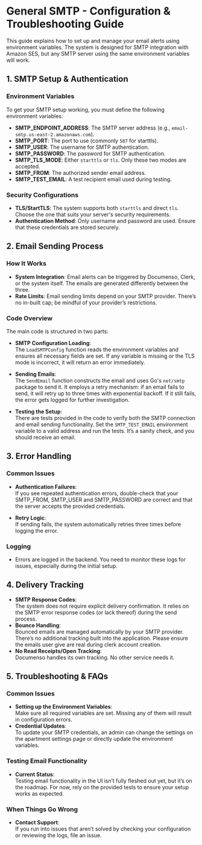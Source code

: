 # General SMTP - Configuration & Troubleshooting Guide

This guide explains how to set up and manage your email alerts using environment variables. The system is designed for SMTP integration with Amazon SES, but any SMTP server using the same environment variables will work.

## 1. SMTP Setup & Authentication

### Environment Variables

To get your SMTP setup working, you must define the following environment variables:

- **SMTP_ENDPOINT_ADDRESS**: The SMTP server address (e.g., `email-smtp.us-east-2.amazonaws.com`).
- **SMTP_PORT**: The port to use (commonly `587` for starttls).
- **SMTP_USER**: The username for SMTP authentication.
- **SMTP_PASSWORD**: The password for SMTP authentication.
- **SMTP_TLS_MODE**: Either `starttls` or `tls`. Only these two modes are accepted.
- **SMTP_FROM**: The authorized sender email address.
- **SMTP_TEST_EMAIL**: A test recipient email used during testing.

### Security Configurations

- **TLS/StartTLS**: The system supports both `starttls` and direct `tls`. Choose the one that suits your server's security requirements.
- **Authentication Method**: Only username and password are used. Ensure that these credentials are stored securely.

## 2. Email Sending Process

### How It Works

- **System Integration**: Email alerts can be triggered by Documenso, Clerk, or the system itself. The emails are generated differently between the three.
- **Rate Limits**: Email sending limits depend on your SMTP provider. There’s no in-built cap; be mindful of your provider’s restrictions.

### Code Overview

The main code is structured in two parts:

- **SMTP Configuration Loading**:  
  The `LoadSMTPConfig` function reads the environment variables and ensures all necessary fields are set. If any variable is missing or the TLS mode is incorrect, it will return an error immediately.

- **Sending Emails**:  
  The `SendEmail` function constructs the email and uses Go's `net/smtp` package to send it. It employs a retry mechanism: if an email fails to send, it will retry up to three times with exponential backoff. If it still fails, the error gets logged for further investigation.

- **Testing the Setup**:  
  There are tests provided in the code to verify both the SMTP connection and email sending functionality. Set the `SMTP_TEST_EMAIL` environment variable to a valid address and run the tests. It’s a sanity check, and you should receive an email.

## 3. Error Handling

### Common Issues

- **Authentication Failures**:  
  If you see repeated authentication errors, double-check that your SMTP_FROM, SMTP_USER and SMTP_PASSWORD are correct and that the server accepts the provided credentials.

- **Retry Logic**:  
  If sending fails, the system automatically retries three times before logging the error.

### Logging

- Errors are logged in the backend. You need to monitor these logs for issues, especially during the initial setup.

## 4. Delivery Tracking

- **SMTP Response Codes**:  
  The system does not require explicit delivery confirmation. It relies on the SMTP error response codes (or lack thereof) during the send process.
- **Bounce Handling**:  
  Bounced emails are managed automatically by your SMTP provider. There’s no additional tracking built into the application. Please ensure the emails user give are real during clerk account creation.
- **No Read Receipts/Open Tracking**:  
  Documenso handles its own tracking. No other service needs it.

## 5. Troubleshooting & FAQs

### Common Issues

- **Setting up the Environment Variables**:  
  Make sure all required variables are set. Missing any of them will result in configuration errors.
- **Credential Updates**:  
  To update your SMTP credentials, an admin can change the settings on the apartment settings page or directly update the environment variables.

### Testing Email Functionality

- **Current Status**:  
  Testing email functionality in the UI isn’t fully fleshed out yet, but it’s on the roadmap. For now, rely on the provided tests to ensure your setup works as expected.

### When Things Go Wrong

- **Contact Support**:  
  If you run into issues that aren’t solved by checking your configuration or reviewing the logs, file an issue.
